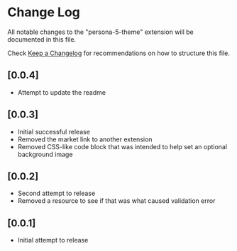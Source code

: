# Change Log

All notable changes to the "persona-5-theme" extension will be documented in this file.

Check [Keep a Changelog](http://keepachangelog.com/) for recommendations on how to structure this file.

## [0.0.4]

- Attempt to update the readme

## [0.0.3]

- Initial successful release
- Removed the market link to another extension
- Removed CSS-like code block that was intended to help set an optional background image

## [0.0.2]

- Second attempt to release
- Removed a resource to see if that was what caused validation error

## [0.0.1]

- Initial attempt to release
